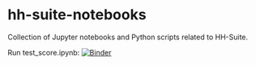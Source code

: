 # hh-suite-notebooks

Collection of Jupyter notebooks and Python scripts related to HH-Suite.

Run test_score.ipynb: [![Binder](https://mybinder.org/badge_logo.svg)](https://mybinder.org/v2/gh/dvs/hh-suite-notebooks/figure1-for-the-paper?filepath=test_score.ipynb)

